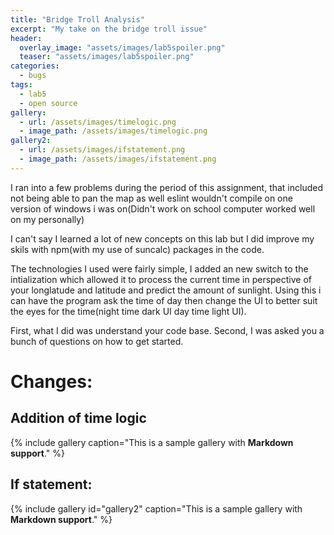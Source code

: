 ```yaml
---
title: "Bridge Troll Analysis"
excerpt: "My take on the bridge troll issue"
header:
  overlay_image: "assets/images/lab5spoiler.png"
  teaser: "assets/images/lab5spoiler.png"
categories:
  - bugs
tags:
  - lab5
  - open source
gallery:
  - url: /assets/images/timelogic.png
  - image_path: /assets/images/timelogic.png
gallery2:
  - url: /assets/images/ifstatement.png
  - image_path: /assets/images/ifstatement.png
---
```


I ran into a few problems during the period of this assignment, that included not being able to pan the map as well eslint wouldn't compile on one version of windows i was on(Didn't work on school computer worked well on my personally)

I can't say I learned a lot of new concepts on this lab but I did improve my skils with npm(with my use of suncalc) packages in the code.

The technologies I used were fairly simple, I added an new switch to the intialization which allowed it to process the current time in perspective of your longlatude and latitude and predict the amount of sunlight. Using this i can have the program ask the time of day then change the UI to better suit the eyes for the time(night time dark UI day time light UI).

First, what I did was understand your code base. Second, I was asked you a bunch of questions on how to get started.

# Changes:
## Addition of time logic
{% include gallery caption="This is a sample gallery with **Markdown support**." %}
## If statement:
{% include gallery id="gallery2" caption="This is a sample gallery with **Markdown support**." %}
